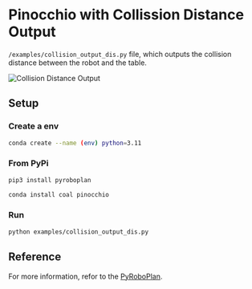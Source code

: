 # Pinocchio with Collission Distance Output

`/examples/collision_output_dis.py` file, which outputs the collision distance between the robot and the table.


![Collision Distance Output](docs/source/_static/gifs/pyroboplan_distance.gif)


## Setup

### Create a env
```bash
conda create --name (env) python=3.11
```

### From PyPi

```bash
pip3 install pyroboplan
```

```bash
conda install coal pinocchio
```

### Run

```bash
python examples/collision_output_dis.py
```


## Reference
For more information, refor to the [PyRoboPlan](https://github.com/sea-bass/pyroboplan).